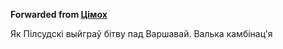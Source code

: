 **Forwarded from [Цімох](https://t.me/sumyc1)**

Як Пілсудскі выйграў бітву пад Варшавай. Валька камбінац'я